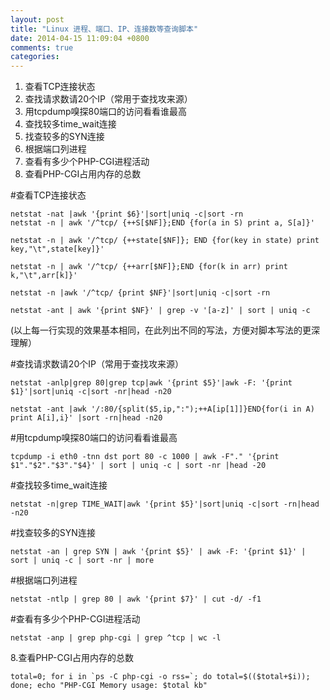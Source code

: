 ```yaml
---
layout: post
title: "Linux 进程、端口、IP、连接数等查询脚本"
date: 2014-04-15 11:09:04 +0800
comments: true
categories: 
---
```


1. 查看TCP连接状态
2. 查找请求数请20个IP（常用于查找攻来源）
3. 用tcpdump嗅探80端口的访问看看谁最高
4. 查找较多time_wait连接
5. 找查较多的SYN连接
6. 根据端口列进程
7. 查看有多少个PHP-CGI进程活动
8. 查看PHP-CGI占用内存的总数

<!--more-->

#查看TCP连接状态	

	netstat -nat |awk '{print $6}'|sort|uniq -c|sort -rn	
	netstat -n | awk '/^tcp/ {++S[$NF]};END {for(a in S) print a, S[a]}'

	netstat -n | awk '/^tcp/ {++state[$NF]}; END {for(key in state) print key,"\t",state[key]}'

	netstat -n | awk '/^tcp/ {++arr[$NF]};END {for(k in arr) print k,"\t",arr[k]}'

	netstat -n |awk '/^tcp/ {print $NF}'|sort|uniq -c|sort -rn

	netstat -ant | awk '{print $NF}' | grep -v '[a-z]' | sort | uniq -c

(以上每一行实现的效果基本相同，在此列出不同的写法，方便对脚本写法的更深理解）

#查找请求数请20个IP（常用于查找攻来源）

	netstat -anlp|grep 80|grep tcp|awk '{print $5}'|awk -F: '{print $1}'|sort|uniq -c|sort -nr|head -n20

	netstat -ant |awk '/:80/{split($5,ip,":");++A[ip[1]]}END{for(i in A) print A[i],i}' |sort -rn|head -n20
 

#用tcpdump嗅探80端口的访问看看谁最高

	tcpdump -i eth0 -tnn dst port 80 -c 1000 | awk -F"." '{print $1"."$2"."$3"."$4}' | sort | uniq -c | sort -nr |head -20
 

#查找较多time_wait连接

	netstat -n|grep TIME_WAIT|awk '{print $5}'|sort|uniq -c|sort -rn|head -n20
 

#找查较多的SYN连接

	netstat -an | grep SYN | awk '{print $5}' | awk -F: '{print $1}' | sort | uniq -c | sort -nr | more
 
#根据端口列进程

	netstat -ntlp | grep 80 | awk '{print $7}' | cut -d/ -f1
	
#查看有多少个PHP-CGI进程活动 

	netstat -anp | grep php-cgi | grep ^tcp | wc -l
 

8.查看PHP-CGI占用内存的总数

	total=0; for i in `ps -C php-cgi -o rss=`; do total=$(($total+$i)); done; echo "PHP-CGI Memory usage: $total kb"
